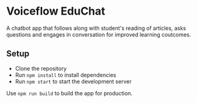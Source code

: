 # Voiceflow EduChat

A chatbot app that follows along with student's reading of articles, asks questions and engages in conversation for improved learning coutcomes.

## Setup

- Clone the repository
- Run `npm install` to install dependencies
- Run `npm start` to start the development server

Use `npm run build` to build the app for production.
